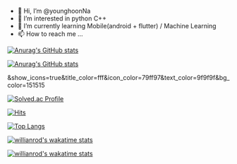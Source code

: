 - 👋 Hi, I’m @younghoonNa
- 👀 I’m interested in python C++
- 🌱 I’m currently learning Mobile(android + flutter)  / Machine Learning
- 📫 How to reach me ...
<!-- - 💞️ I’m looking to collaborate on ... -->

[![Anurag's GitHub stats](https://github-readme-stats.vercel.app/api?username=younghoonNa&show_icons=true&theme=react)](https://github.com/younghoonNa/github-readme-stats)

[![Anurag's GitHub stats](https://github-readme-stats.vercel.app/api?username=younghoonNa&show_icons=true&bg_color=30,e96443,904e95)](https://github.com/younghoonNa/github-readme-stats)

&show_icons=true&title_color=fff&icon_color=79ff97&text_color=9f9f9f&bg_color=151515

[![Solved.ac Profile](http://mazassumnida.wtf/api/v2/generate_badge?boj=yh07282828)](https://solved.ac/yh07282828/)

[![Hits](https://hits.seeyoufarm.com/api/count/incr/badge.svg?url=https%3A%2F%2Fgithub.com%2FyounghoonNa&count_bg=%2379C83D&title_bg=%23555555&icon=fifa.svg&icon_color=%2300FFB2&title=hits&edge_flat=false)](https://hits.seeyoufarm.com)

[![Top Langs](https://github-readme-stats.vercel.app/api/top-langs/?username=younghoonNa&layout=compact)](https://github.com/younghoonNa/github-readme-stats)

[![willianrod's wakatime stats](https://github-readme-stats.vercel.app/api/wakatime?username=younghoonNa)](https://github.com/younghoonNa/github-readme-stats)

[![willianrod's wakatime stats](https://github-readme-stats.vercel.app/api/wakatime?username=younghoonNa)](https://github.com/anuraghazra/github-readme-stats)


<!---
younghoonNa/younghoonNa is a ✨ special ✨ repository because its `README.md` (this file) appears on your GitHub profile.
You can click the Preview link to take a look at your changes.
--->
